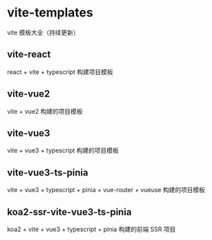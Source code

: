 # vite-templates
vite 模板大全（持续更新）

## vite-react
  react + vite + typescript 构建项目模板

## vite-vue2
  vite + vue2 构建的项目模板

## vite-vue3
  vite + vue3 + typescript 构建的项目模板

## vite-vue3-ts-pinia
  vite + vue3 + typescript + pinia + vue-router + vueuse 构建的项目模板

## koa2-ssr-vite-vue3-ts-pinia
  koa2 + vite + vue3 + typescript + pinia 构建的前端 SSR 项目
